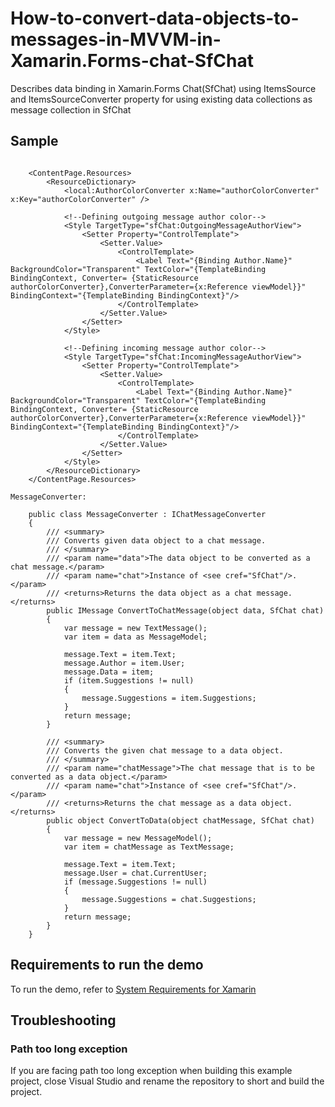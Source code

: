 # How-to-convert-data-objects-to-messages-in-MVVM-in-Xamarin.Forms-chat-SfChat
Describes data binding in Xamarin.Forms Chat(SfChat) using ItemsSource and ItemsSourceConverter property for using existing data collections as message collection in SfChat

## Sample

```xaml

    <ContentPage.Resources>
        <ResourceDictionary>
            <local:AuthorColorConverter x:Name="authorColorConverter" x:Key="authorColorConverter" />

            <!--Defining outgoing message author color-->
            <Style TargetType="sfChat:OutgoingMessageAuthorView">
                <Setter Property="ControlTemplate">
                    <Setter.Value>
                        <ControlTemplate>
                            <Label Text="{Binding Author.Name}" BackgroundColor="Transparent" TextColor="{TemplateBinding BindingContext, Converter= {StaticResource authorColorConverter},ConverterParameter={x:Reference viewModel}}" BindingContext="{TemplateBinding BindingContext}"/>
                        </ControlTemplate>
                    </Setter.Value>
                </Setter>
            </Style>

            <!--Defining incoming message author color-->
            <Style TargetType="sfChat:IncomingMessageAuthorView">
                <Setter Property="ControlTemplate">
                    <Setter.Value>
                        <ControlTemplate>
                            <Label Text="{Binding Author.Name}" BackgroundColor="Transparent" TextColor="{TemplateBinding BindingContext, Converter= {StaticResource authorColorConverter},ConverterParameter={x:Reference viewModel}}" BindingContext="{TemplateBinding BindingContext}"/>
                        </ControlTemplate>
                    </Setter.Value>
                </Setter>
            </Style>
        </ResourceDictionary>
    </ContentPage.Resources>

MessageConverter:

    public class MessageConverter : IChatMessageConverter
    {
        /// <summary>
        /// Converts given data object to a chat message.
        /// </summary>
        /// <param name="data">The data object to be converted as a chat message.</param>
        /// <param name="chat">Instance of <see cref="SfChat"/>. </param>
        /// <returns>Returns the data object as a chat message.</returns>
        public IMessage ConvertToChatMessage(object data, SfChat chat)
        {
            var message = new TextMessage();
            var item = data as MessageModel;

            message.Text = item.Text;
            message.Author = item.User;
            message.Data = item;
            if (item.Suggestions != null)
            {
                message.Suggestions = item.Suggestions;
            }
            return message;
        }

        /// <summary>
        /// Converts the given chat message to a data object.
        /// </summary>
        /// <param name="chatMessage">The chat message that is to be converted as a data object.</param>
        /// <param name="chat">Instance of <see cref="SfChat"/>. </param>
        /// <returns>Returns the chat message as a data object.</returns>
        public object ConvertToData(object chatMessage, SfChat chat)
        {
            var message = new MessageModel();
            var item = chatMessage as TextMessage;

            message.Text = item.Text;
            message.User = chat.CurrentUser;
            if (message.Suggestions != null)
            {
                message.Suggestions = chat.Suggestions;
            }
            return message;
        }
    }

```
## Requirements to run the demo

To run the demo, refer to [System Requirements for Xamarin](https://help.syncfusion.com/xamarin/system-requirements)

## Troubleshooting

### Path too long exception

If you are facing path too long exception when building this example project, close Visual Studio and rename the repository to short and build the project.
